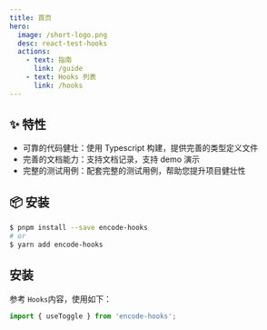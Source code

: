 ```yaml
---
title: 首页
hero:
  image: /short-logo.png
  desc: react-test-hooks
  actions:
    - text: 指南
      link: /guide
    - text: Hooks 列表
      link: /hooks
---
```



## ✨ 特性

- 可靠的代码健壮：使用 Typescript 构建，提供完善的类型定义文件
- 完善的文档能力：支持文档记录，支持 demo 演示
- 完整的测试用例：配套完整的测试用例，帮助您提升项目健壮性

## 📦 安装

```bash
$ pnpm install --save encode-hooks
# or
$ yarn add encode-hooks
```

## 安装

参考 `Hooks`内容，使用如下：

```ts
import { useToggle } from 'encode-hooks';
```